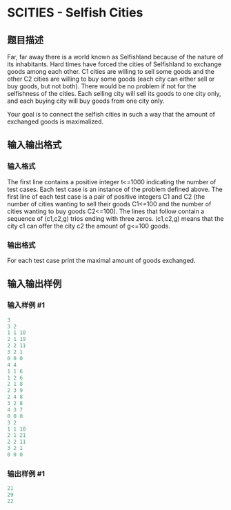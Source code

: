 # SCITIES - Selfish Cities

## 题目描述

 Far, far away there is a world known as Selfishland because of the nature of its inhabitants. Hard times have forced the cities of Selfishland to exchange goods among each other. C1 cities are willing to sell some goods and the other C2 cities are willing to buy some goods (each city can either sell or buy goods, but not both). There would be no problem if not for the selfishness of the cities. Each selling city will sell its goods to one city only, and each buying city will buy goods from one city only.

Your goal is to connect the selfish cities in such a way that the amount of exchanged goods is maximalized.

## 输入输出格式

### 输入格式

The first line contains a positive integer t<=1000 indicating the number of test cases. Each test case is an instance of the problem defined above. The first line of each test case is a pair of positive integers C1 and C2 (the number of cities wanting to sell their goods C1<=100 and the number of cities wanting to buy goods C2<=100). The lines that follow contain a sequence of (c1,c2,g) trios ending with three zeros. (c1,c2,g) means that the city c1 can offer the city c2 the amount of g<=100 goods.

### 输出格式

 For each test case print the maximal amount of goods exchanged.

## 输入输出样例

### 输入样例 #1

```cpp
3
3 2
1 1 10
2 1 19
2 2 11
3 2 1
0 0 0
4 4
1 1 6
1 2 6
2 1 8
2 3 9
2 4 8
3 2 8
4 3 7
0 0 0
3 2
1 1 10
2 1 21
2 2 11
3 2 1
0 0 0
```


### 输出样例 #1

```cpp
21
29
22
```


